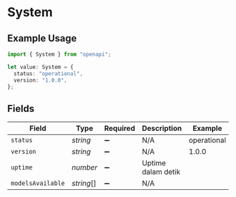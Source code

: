 # System

## Example Usage

```typescript
import { System } from "openapi";

let value: System = {
  status: "operational",
  version: "1.0.0",
};
```

## Fields

| Field              | Type               | Required           | Description        | Example            |
| ------------------ | ------------------ | ------------------ | ------------------ | ------------------ |
| `status`           | *string*           | :heavy_minus_sign: | N/A                | operational        |
| `version`          | *string*           | :heavy_minus_sign: | N/A                | 1.0.0              |
| `uptime`           | *number*           | :heavy_minus_sign: | Uptime dalam detik |                    |
| `modelsAvailable`  | *string*[]         | :heavy_minus_sign: | N/A                |                    |